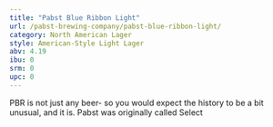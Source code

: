 ```yaml
---
title: "Pabst Blue Ribbon Light"
url: /pabst-brewing-company/pabst-blue-ribbon-light/
category: North American Lager
style: American-Style Light Lager
abv: 4.19
ibu: 0
srm: 0
upc: 0
---
```

PBR is not just any beer- so you would expect the history to be a bit unusual, and it is. Pabst was originally called Select
